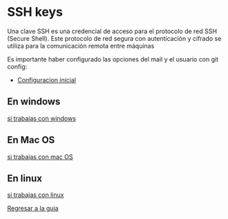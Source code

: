 # SSH keys

Una clave SSH es una credencial de acceso para el protocolo de red SSH (Secure Shell). Este protocolo de red segura con autenticación y cifrado se utiliza para la comunicación remota entre máquinas

Es importante haber configurado las opciones del mail y el usuario con git config:
- [Configuracion inicial](configuracion_inicial.md)


## En windows
[si trabajas con windows](https://www.youtube.com/watch?v=JNspFKRiN4U)
## En Mac OS
[si trabajas con mac OS](https://www.youtube.com/watch?v=AVg5IM9TvsU)
## En linux
[si trabajas con linux](https://www.youtube.com/watch?v=jTCdRkCaf2k)

[Regresar a la guia](README.md)

